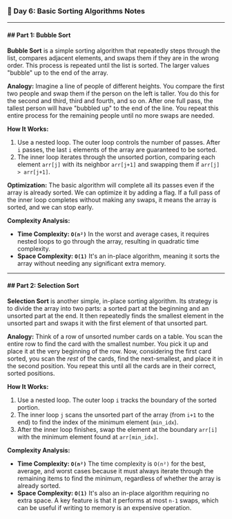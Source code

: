### 📝 Day 6: Basic Sorting Algorithms Notes

-----

#### \#\# Part 1: Bubble Sort

**Bubble Sort** is a simple sorting algorithm that repeatedly steps through the list, compares adjacent elements, and swaps them if they are in the wrong order. This process is repeated until the list is sorted. The larger values "bubble" up to the end of the array.

**Analogy:** Imagine a line of people of different heights. You compare the first two people and swap them if the person on the left is taller. You do this for the second and third, third and fourth, and so on. After one full pass, the tallest person will have "bubbled up" to the end of the line. You repeat this entire process for the remaining people until no more swaps are needed.

**How It Works:**

1.  Use a nested loop. The outer loop controls the number of passes. After `i` passes, the last `i` elements of the array are guaranteed to be sorted.
2.  The inner loop iterates through the unsorted portion, comparing each element `arr[j]` with its neighbor `arr[j+1]` and swapping them if `arr[j] > arr[j+1]`.

**Optimization:**
The basic algorithm will complete all its passes even if the array is already sorted. We can optimize it by adding a flag. If a full pass of the inner loop completes without making any swaps, it means the array is sorted, and we can stop early.

**Complexity Analysis:**

  * **Time Complexity: `O(n²)`**
    In the worst and average cases, it requires nested loops to go through the array, resulting in quadratic time complexity.
  * **Space Complexity: `O(1)`**
    It's an in-place algorithm, meaning it sorts the array without needing any significant extra memory.

-----

#### \#\# Part 2: Selection Sort

**Selection Sort** is another simple, in-place sorting algorithm. Its strategy is to divide the array into two parts: a sorted part at the beginning and an unsorted part at the end. It then repeatedly finds the smallest element in the unsorted part and swaps it with the first element of that unsorted part.

**Analogy:** Think of a row of unsorted number cards on a table. You scan the entire row to find the card with the smallest number. You pick it up and place it at the very beginning of the row. Now, considering the first card sorted, you scan the *rest* of the cards, find the next-smallest, and place it in the second position. You repeat this until all the cards are in their correct, sorted positions.

**How It Works:**

1.  Use a nested loop. The outer loop `i` tracks the boundary of the sorted portion.
2.  The inner loop `j` scans the unsorted part of the array (from `i+1` to the end) to find the index of the minimum element (`min_idx`).
3.  After the inner loop finishes, swap the element at the boundary `arr[i]` with the minimum element found at `arr[min_idx]`.

**Complexity Analysis:**

  * **Time Complexity: `O(n²)`**
    The time complexity is `O(n²)` for the best, average, and worst cases because it must always iterate through the remaining items to find the minimum, regardless of whether the array is already sorted.
  * **Space Complexity: `O(1)`**
    It's also an in-place algorithm requiring no extra space. A key feature is that it performs at most `n-1` swaps, which can be useful if writing to memory is an expensive operation.

